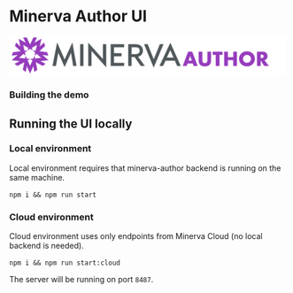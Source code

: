 # Minerva Author UI

<img width="500px" src="./static/images/Minerva-Author_HorizLogo_RGB.svg" />
          
### Building the demo

## Running the UI locally

### Local environment
Local environment requires that minerva-author backend is running on the same machine.
```
npm i && npm run start
```
### Cloud environment
Cloud environment uses only endpoints from Minerva Cloud (no local backend is needed).
```
npm i && npm run start:cloud
```

The server will be running on port `8487`.
